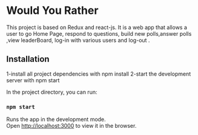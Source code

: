 # Would You Rather
This project is based on Redux and react-js. It is a web app that allows a user to go Home Page, respond to questions, build new polls,answer polls ,view leaderBoard, log-in with various users and log-out .

## Installation
1-install all project dependencies with npm install
2-start the development server with npm start


In the project directory, you can run:

### `npm start`

Runs the app in the development mode.\
Open [http://localhost:3000](http://localhost:3000) to view it in the browser.

